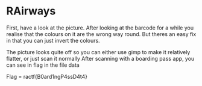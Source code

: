 # RAirways

First, have a look at the picture.
After looking at the barcode for a while you realise that the colours on it are the wrong way round.
But theres an easy fix in that you can just invert the colours.

The picture looks quite off so you can either use gimp to make it relatively flatter, or just scan it normally
After scanning with a boarding pass app, you can see in flag in the file data

Flag = ractf{B0ard1ngP4ssD4t4}
